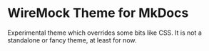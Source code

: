 # WireMock Theme for MkDocs

Experimental theme which overrides some bits like CSS.
It is not a standalone or fancy theme, at least for now.
